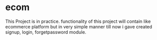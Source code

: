 # ecom
This Project is in practice.
functionality of this project will contain like ecommerce platform but in very simple manner
till now i gave created signup, login, forgetpassword module.
